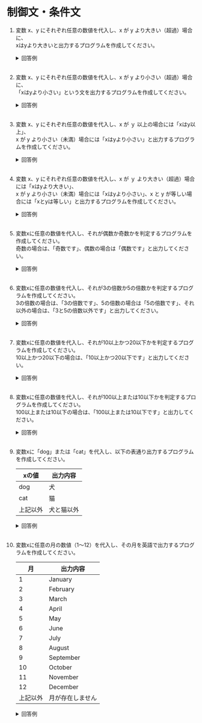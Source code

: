 # 制御文・条件文

1. 変数 x、y にそれぞれ任意の数値を代入し、x が y より大きい（超過）場合に、  
xはyより大きいと出力するプログラムを作成してください。

    <details><summary>回答例</summary><div>
            
    ```
    x = 10
    y = 2
        
    if x > y
        puts "xはyより大きい"
    end
    ```
            
    </div></details>
        

    <br>

2. 変数 x、y にそれぞれ任意の数値を代入し、x が y より小さい（超過）場合に、  
「xはyより小さい」という文を出力するプログラムを作成してください。

    <details><summary>回答例</summary><div>
            
    ```
    x = 10
    y = 2
        
    if x < y
        puts "xはyより小さい"
    end
    ```
            
    </div></details>

    <br>

	
3.  変数 x、y にそれぞれ任意の数値を代入し、x が ｙ 以上の場合には「xはy以上」、  
x が y より小さい（未満）場合には「xはyより小さい」と出力するプログラムを作成してください。

    <details><summary>回答例</summary><div>
            
    ```
    x = 10
    y = 20

    if x >= y
        puts "xはy以上"
    else 
        puts "xはyより小さい"
    end
    ```
            
    </div></details>
        

    <br>
	
4.  変数 x、y にそれぞれ任意の数値を代入し、x が ｙ より大きい（超過）場合には「xはyより大きい」、  
x が y より小さい（未満）場合には「xはyより小さい」、x と y が等しい場合には「xとyは等しい」と出力するプログラムを作成してください。

    <details><summary>回答例</summary><div>
            
    ```
    x = 10
    y = 10

    if x > y
        puts "xはyより大きい"
    elsif x == y
        puts "xとyは等しい"
    else
        puts "xはyより小さい"
    end
    ```
            
    </div></details>
        

    <br>
	
5. 変数xに任意の数値を代入し、それが偶数か奇数かを判定するプログラムを作成してください。   
奇数の場合は、「奇数です」、偶数の場合は「偶数です」と出力してください。

    <details><summary>回答例</summary><div>
            
    ```
    x = 10

    if x % 2 == 0
        puts "偶数です"
    else
        puts "奇数です"
    end
    ```
            
    </div></details>
        

    <br>
	
6. 変数xに任意の数値を代入し、それが3の倍数か5の倍数かを判定するプログラムを作成してください。   
3の倍数の場合は、「3の倍数です」、5の倍数の場合は「5の倍数です」、それ以外の場合は、「3と5の倍数以外です」と出力してください。

    <details><summary>回答例</summary><div>
            
    ```
    x = 4
            
    if x % 3 == 0
        puts "3の倍数です"
    elsif x % 5 == 0
        puts "5の倍数です"
    else
        puts "3と5の倍数以外です"
    end
    ```
            
    </div></details>
        

    <br>
	
7. 変数xに任意の数値を代入し、それが10以上かつ20以下かを判定するプログラムを作成してください。   
10以上かつ20以下の場合は、「10以上かつ20以下です」と出力してください。

    <details><summary>回答例</summary><div>
            
    ```
    x = 14
        
    if 10 <= x && x <= 20
        puts "10以上かつ20以下です"
    end
    ```
            
    </div></details>
        

    <br>
	
8. 変数xに任意の数値を代入し、それが100以上または10以下かを判定するプログラムを作成してください。   
100以上または10以下の場合は、「100以上または10以下です」と出力してください。

    <details><summary>回答例</summary><div>
            
    ```
    x = 111
        
    if 100 <= x || x <= 10
        puts "100以上または10以下です"
    end
    ```
            
    </div></details>
        

    <br>
	
9. 変数xに「dog」または「cat」を代入し、以下の表通り出力するプログラムを作成してください。   

    | xの値    | 出力内容 |
    | -------- | -------- |
    | dog       | 犬     |
    | cat       | 猫   |
    | 上記以外 | 犬と猫以外      |

    <details><summary>回答例</summary><div>
            
    ```
    // if文を使った方法

    x = "cat"
        
    if x == "dog"
        puts "犬"
    elsif x == "cat"
        puts "猫"
    else
        puts "犬と猫以外"
    end

    // case文を使った方法

    x = "cat"

    case x 
    when "dog"
        puts "犬"
    when "cat"
        puts "猫"
    else
        puts "犬と猫以外"
    end
    ```
            
    </div></details>
        

    <br>
	
10. 変数xに任意の月の数値（1〜12）を代入し、その月を英語で出力するプログラムを作成してください。   

    | 月       | 出力内容         |
    | -------- | ---------------- |
    | 1        | January          |
    | 2        | February         |
    | 3        | March            |
    | 4        | April            |
    | 5        | May              |
    | 6        | June             |
    | 7        | July             |
    | 8        | August           |
    | 9        | September        |
    | 10       | October          |
    | 11       | November         |
    | 12       | December         |
    | 上記以外 | 月が存在しません |

    <details><summary>回答例</summary><div>
            
    ```
    // if文を使った方法

    x = 4

    if x == 1
        puts "January"
    elsif x == 2
        puts "February"
    elsif x == 3
        puts "March"
    elsif x == 4
        puts "April"
    elsif x == 5
        puts "May"
    elsif x == 6
        puts "June"
    elsif x == 7
        puts "July"
    elsif x == 8
        puts "August"
    elsif x == 9
        puts "September"
    elsif x == 10
        puts "October"
    elsif x == 11
        puts "November"
    elsif x == 12
        puts "December"
    else
        puts "月が存在しません"
    end

    // case文を使った方法

    x = 4

    case x
    when 1
        puts "January"
    when 2
        puts "February"
    when 3
        puts "March"
    when 4
        puts "April"
    when 5
        puts "May"
    when 6
        puts "June"
    when 7
        puts "July"
    when 8
        puts "August"
    when 9
        puts "September"
    when 10
        puts "October"
    when 11
        puts "November"
    when 12
        puts "December"
    else
        puts "月が存在しません"
    end
    ```
            
    </div></details>
        

    <br>
